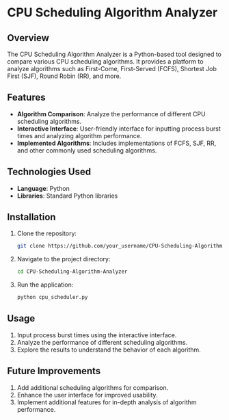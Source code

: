 # CPU Scheduling Algorithm Analyzer


## Overview

The CPU Scheduling Algorithm Analyzer is a Python-based tool designed to compare various CPU scheduling algorithms. It provides a platform to analyze algorithms such as First-Come, First-Served (FCFS), Shortest Job First (SJF), Round Robin (RR), and more.

## Features

- **Algorithm Comparison**: Analyze the performance of different CPU scheduling algorithms.
- **Interactive Interface**: User-friendly interface for inputting process burst times and analyzing algorithm performance.
- **Implemented Algorithms**: Includes implementations of FCFS, SJF, RR, and other commonly used scheduling algorithms.

## Technologies Used

- **Language**: Python
- **Libraries**: Standard Python libraries

## Installation

1. Clone the repository:

   ```bash
   git clone https://github.com/your_username/CPU-Scheduling-Algorithm-Analyzer.git

2. Navigate to the project directory:
   
   ```bash
   cd CPU-Scheduling-Algorithm-Analyzer

3. Run the application:

   ```bash
   python cpu_scheduler.py

## Usage

1. Input process burst times using the interactive interface.
2. Analyze the performance of different scheduling algorithms.
3. Explore the results to understand the behavior of each algorithm.

## Future Improvements
1. Add additional scheduling algorithms for comparison.
2. Enhance the user interface for improved usability.
3. Implement additional features for in-depth analysis of algorithm performance.
